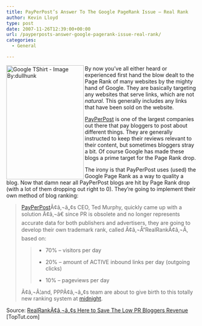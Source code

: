 ```yaml
---
title: PayPerPost’s Answer To The Google PageRank Issue – Real Rank
author: Kevin Lloyd
type: post
date: 2007-11-26T12:39:00+00:00
url: /payperposts-answer-google-pagerank-issue-real-rank/
categories:
  - General

---
```

<a href="https://webdevelopment2.com/payperposts-answer-google-pagerank-issue-real-rank/array-2/" rel="attachment wp-att-271" title="Google TShirt - Image by: dullhunk"><img src="https://webdevelopment2.com/wp-content/uploads/google-tshirt.thumbnail.jpg" alt="Google TShirt - Image By:dullhunk" align="left" height="300" width="204" /></a>By now you&#8217;ve all either heard or experienced first hand the blow dealt to the Page Rank of many websites by the mighty hand of Google. They are basically targeting any websites that serve links, which are not _natural_. This generally includes any links that have been sold on the website.

[PayPerPost][1] is one of the largest companies out there that pay bloggers to post about different things. They are generally instructed to keep their reviews relevant to their content, but sometimes bloggers stray a bit. Of course Google has made these blogs a prime target for the Page Rank drop.

The irony is that PayPerPost uses (used) the Google Page Rank as a way to quality a blog. Now that damn near all PayPerPost blogs are hit by Page Rank drop (with a lot of them dropping out right to 0). They&#8217;re going to implement their own method of blog ranking:

> <span class="contenttext"><a href="http://tinyurl.com/2dmr9p">PayPerPost</a>Ã¢â‚¬â„¢s CEO, Ted Murphy, quickly came up with a solution Ã¢â‚¬â€ since PR is obsolete and no longer represents accurate data for both publishers and advertisers, they are going to develop their own trademark rank, called Ã¢â‚¬Å“RealRankÃ¢â‚¬Â, based on:</span>
> 
> >   * 70% &#8211; visitors per day
> > 
> >   * 20% &#8211; amount of ACTIVE inbound links per day (outgoing clicks)
> > 
> >   * 10% &#8211; pageviews per day
> 
> Ã¢â‚¬Â¦and, PPPÃ¢â‚¬â„¢s team are about to give birth to this totally new ranking system at <a href="http://developer.payperpost.com/2007/11/midnight---10-m.html" target="_blank">midnight</a>.

<span class="contenttext"></span>

Source:  [RealRankÃ¢â‚¬â„¢s Here to Save The Low PR Bloggers Revenue][2] [TopTut.com]

 [1]: http://www.PayPerPost.com/
 [2]: http://www.toptut.com/2007/11/21/realranks-here-to-save-the-low-pr-bloggers-revenue/#more-778